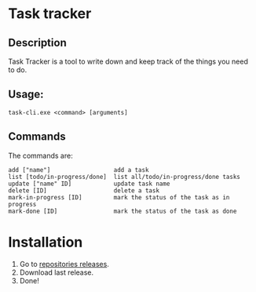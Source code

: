 # Task tracker
## Description
 Task Tracker is a tool to write down and keep track of the things you need to do.


## Usage:
```
task-cli.exe <command> [arguments]
```
## Commands

The commands are:

```
add ["name"]                  add a task
list [todo/in-progress/done]  list all/todo/in-progress/done tasks
update ["name" ID]            update task name
delete [ID]                   delete a task
mark-in-progress [ID]         mark the status of the task as in progress
mark-done [ID]                mark the status of the task as done
```

# Installation
1. Go to [repositories releases](https://github.com/lr1ne/Task-Tracker).
2. Download last release.
3. Done!
